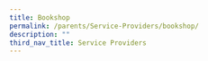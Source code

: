 ```yaml
---
title: Bookshop
permalink: /parents/Service-Providers/bookshop/
description: ""
third_nav_title: Service Providers
---
```


